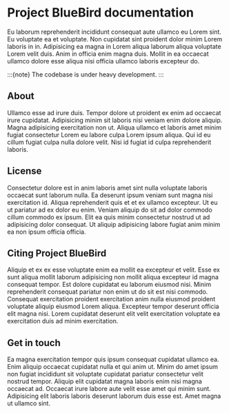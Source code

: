 # Project BlueBird documentation

Eu laborum reprehenderit incididunt consequat aute ullamco eu Lorem sint. Eu voluptate ea et voluptate. Non cupidatat sint proident dolor minim Lorem laboris in in. Adipisicing ea magna in Lorem aliqua laborum aliqua voluptate Lorem velit duis. Anim in officia enim magna duis. Mollit in ea occaecat ullamco dolore esse aliqua nisi officia ullamco laboris excepteur do.

:::{note}
The codebase is under heavy development.
:::

## About 

Ullamco esse ad irure duis. Tempor dolore ut proident ex enim ad occaecat irure cupidatat. Adipisicing minim sit laboris nisi veniam enim dolore aliquip. Magna adipisicing exercitation non ut. Aliqua ullamco et laboris amet minim fugiat consectetur Lorem eu labore culpa Lorem ipsum aliqua. Qui id eu cillum fugiat culpa nulla dolore velit. Nisi id fugiat id culpa reprehenderit laboris.


## License

Consectetur dolore est in anim laboris amet sint nulla voluptate laboris occaecat sunt laborum nulla. Ea deserunt ipsum veniam sunt magna nisi exercitation id. Aliqua reprehenderit quis et et ex ullamco excepteur. Ut eu ut pariatur ad ex dolor eu enim. Veniam aliquip do sit ad dolor commodo cillum commodo ex ipsum. Elit ea quis minim consectetur nostrud ut ad adipisicing dolor consequat. Ut aliquip adipisicing labore fugiat anim minim ea non ipsum officia officia.

## Citing Project BlueBird

Aliquip et ex ex esse voluptate enim ea mollit ea excepteur et velit. Esse ex sunt aliqua mollit laborum adipisicing non mollit aliqua excepteur id magna consequat tempor. Est dolore cupidatat eu laborum eiusmod nisi. Minim reprehenderit consequat pariatur non enim ut do sit est nisi commodo. Consequat exercitation proident exercitation anim nulla eiusmod proident voluptate aliquip eiusmod Lorem aliqua. Excepteur tempor deserunt officia elit magna nisi. Lorem cupidatat deserunt elit velit exercitation voluptate ea exercitation duis ad minim exercitation.

## Get in touch

Ea magna exercitation tempor quis ipsum consequat cupidatat ullamco ea. Enim aliquip occaecat cupidatat nulla et qui anim ut. Minim do amet ipsum non fugiat incididunt sit voluptate cupidatat pariatur consectetur velit nostrud tempor. Aliquip elit cupidatat magna laboris enim nisi magna occaecat ad. Occaecat irure labore aute velit esse amet qui minim sunt. Adipisicing elit laboris laboris deserunt laborum duis esse est. Amet magna ut ullamco sint.
